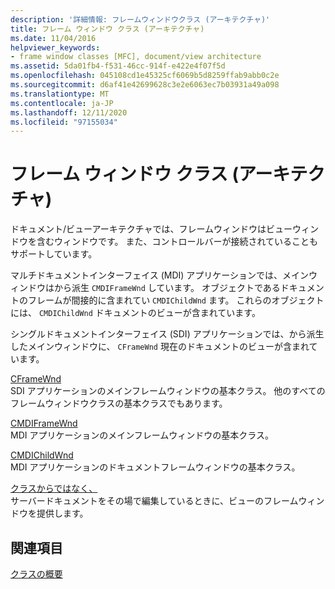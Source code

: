 ```yaml
---
description: '詳細情報: フレームウィンドウクラス (アーキテクチャ)'
title: フレーム ウィンドウ クラス (アーキテクチャ)
ms.date: 11/04/2016
helpviewer_keywords:
- frame window classes [MFC], document/view architecture
ms.assetid: 5da01fb4-f531-46cc-914f-e422e4f07f5d
ms.openlocfilehash: 045108cd1e45325cf6069b5d8259ffab9abb0c2e
ms.sourcegitcommit: d6af41e42699628c3e2e6063ec7b03931a49a098
ms.translationtype: MT
ms.contentlocale: ja-JP
ms.lasthandoff: 12/11/2020
ms.locfileid: "97155034"
---
```

# <a name="frame-window-classes-architecture"></a>フレーム ウィンドウ クラス (アーキテクチャ)

ドキュメント/ビューアーキテクチャでは、フレームウィンドウはビューウィンドウを含むウィンドウです。 また、コントロールバーが接続されていることもサポートしています。

マルチドキュメントインターフェイス (MDI) アプリケーションでは、メインウィンドウはから派生 `CMDIFrameWnd` しています。 オブジェクトであるドキュメントのフレームが間接的に含まれてい `CMDIChildWnd` ます。 これらのオブジェクトには、 `CMDIChildWnd` ドキュメントのビューが含まれています。

シングルドキュメントインターフェイス (SDI) アプリケーションでは、から派生したメインウィンドウに、 `CFrameWnd` 現在のドキュメントのビューが含まれています。

[CFrameWnd](reference/cframewnd-class.md)<br/>
SDI アプリケーションのメインフレームウィンドウの基本クラス。 他のすべてのフレームウィンドウクラスの基本クラスでもあります。

[CMDIFrameWnd](reference/cmdiframewnd-class.md)<br/>
MDI アプリケーションのメインフレームウィンドウの基本クラス。

[CMDIChildWnd](reference/cmdichildwnd-class.md)<br/>
MDI アプリケーションのドキュメントフレームウィンドウの基本クラス。

[クラスからではなく、](reference/coleipframewnd-class.md)<br/>
サーバードキュメントをその場で編集しているときに、ビューのフレームウィンドウを提供します。

## <a name="see-also"></a>関連項目

[クラスの概要](class-library-overview.md)
